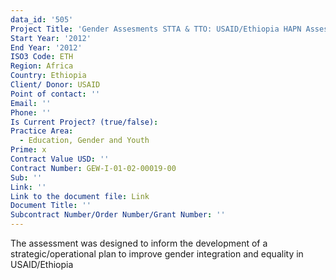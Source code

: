 ```yaml
---
data_id: '505'
Project Title: 'Gender Assesments STTA & TTO: USAID/Ethiopia HAPN Assessment (TDY 107)'
Start Year: '2012'
End Year: '2012'
ISO3 Code: ETH
Region: Africa
Country: Ethiopia
Client/ Donor: USAID
Point of contact: ''
Email: ''
Phone: ''
Is Current Project? (true/false): 
Practice Area:
  - Education, Gender and Youth
Prime: x
Contract Value USD: ''
Contract Number: GEW-I-01-02-00019-00
Sub: ''
Link: ''
Link to the document file: Link
Document Title: ''
Subcontract Number/Order Number/Grant Number: ''
---
```


The assessment was designed to inform the development of a strategic/operational plan to improve gender integration and equality in USAID/Ethiopia